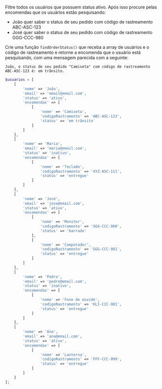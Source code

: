Filtre todos os usuários que possuem status ativo.
Após isso procure pelas encomendas que os usuários estão pesquisando:
- João quer saber o status de seu pedido com código de rastreamento ABC-ASC-123
- José quer saber o status de seu pedido com código de rastreamento GGG-CCC-980

Crie uma função `findOrderStatus()` que receba a array de usuários e o código de rastreamento e retorne a encomenda que o usuário está pesquisando, com uma mensagem parecida com a seguinte:
```
João, o status de seu pedido "Camiseta" com código de rastreamento ABC-ASC-123 é: em trânsito.
```

```php
$usuarios = [
    [
        'nome' => 'João',
        'email' => 'email@email.com',
        'status' => 'ativo',
        'encomendas' => [
            [
                'nome' => 'Camiseta',
                'codigoRastramento' => 'ABC-ASC-123',
                'status' => 'em trânsito'
            ]
        ]
    ],
    [
        'nome' => 'Maria',
        'email' => 'maria@email.com',
        'status' => 'inativo',
        'encomendas' => [
            [
                'nome' => 'Teclado',
                'codigoRastramento' => 'XYZ-ASC-111',
                'status' => 'entregue'
            ]
        ]
    ],
    [
        'nome' => 'José',
        'email' => 'jose@email.com',
        'status' => 'ativo',
        'encomendas' => [
            [
                'nome' => 'Monitor',
                'codigoRastramento' => 'GGG-CCC-980',
                'status' => 'barrado'
            ],
            [
                'nome' => 'Computador',
                'codigoRastramento' => 'GGG-CCC-981',
                'status' => 'entregue'
            ]
        ]
    ],
    [
        'nome' => 'Pedro',
        'email' => 'pedro@email.com',
        'status' => 'inativo',
        'encomendas' => [
            [
                'nome' => 'Fone de ouvido',
                'codigoRastramento' => 'KLI-CIC-981',
                'status' => 'entregue'
            ]
        ]
    ],
    [
        'nome' => 'Ana',
        'email' => 'ana@email.com',
        'status' => 'ativo',
        'encomendas' => [
            [
                'nome' => 'Lanterna',
                'codigoRastramento' => 'FFF-CCC-999',
                'status' => 'entregue'
            ]
        ]
    ]
];
```

